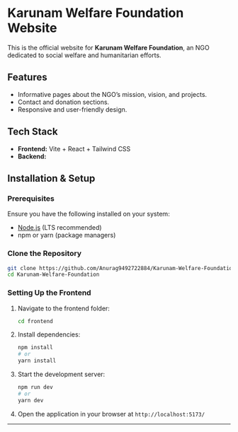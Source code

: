 # Karunam Welfare Foundation Website

This is the official website for **Karunam Welfare Foundation**, an NGO dedicated to social welfare and humanitarian efforts.

## Features
- Informative pages about the NGO’s mission, vision, and projects.
- Contact and donation sections.
- Responsive and user-friendly design.

## Tech Stack
- **Frontend:** Vite + React + Tailwind CSS
- **Backend:** 

## Installation & Setup

### Prerequisites
Ensure you have the following installed on your system:
- [Node.js](https://nodejs.org/) (LTS recommended)
- npm or yarn (package managers)

### Clone the Repository
```sh
git clone https://github.com/Anurag9492722884/Karunam-Welfare-Foundation.git
cd Karunam-Welfare-Foundation
```

### Setting Up the Frontend
1. Navigate to the frontend folder:
   ```sh
   cd frontend
   ```
2. Install dependencies:
   ```sh
   npm install
   # or
   yarn install
   ```
3. Start the development server:
   ```sh
   npm run dev
   # or
   yarn dev
   ```
4. Open the application in your browser at `http://localhost:5173/`


---

